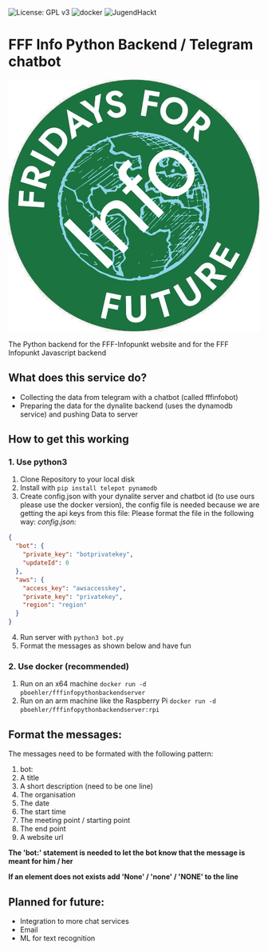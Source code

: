  ![License: GPL v3](https://img.shields.io/badge/License-GPLv3-blue.svg) ![docker](https://img.shields.io/badge/Docker-We%20use%20Docker-blue) ![JugendHackt](https://jhbadge.com/?year=2019&evt=ffm)

# FFF Info Python Backend / Telegram chatbot
![logo](logo.png)

The Python backend for the FFF-Infopunkt website and for the FFF Infopunkt Javascript backend

## What does this service do?
* Collecting the data from telegram with a chatbot (called fffinfobot)
* Preparing the data for the dynalite backend (uses the dynamodb service) and pushing Data to server

## How to get this working
### 1. Use python3
1. Clone Repository to your local disk
2. Install with `pip install telepot pynamodb`
3. Create config.json with your dynalite server and chatbot id (to use ours please use the docker version), the config
file is needed because we are getting the api keys from this file:
Please format the file in the following way:
*config.json:*
``` json
{
  "bot": {
    "private_key": "botprivatekey",
    "updateId": 0
  },
  "aws": {
    "access_key": "awsaccesskey",
    "private_key": "privatekey",
    "region": "region"
  }
}
```
4. Run server with `python3 bot.py`
5. Format the messages as shown below and have fun

### 2. Use docker (recommended)
1. Run on an x64 machine `docker run -d pboehler/fffinfopythonbackendserver`
2. Run on an arm machine like the Raspberry Pi `docker run -d pboehler/fffinfopythonbackendserver:rpi`

## Format the messages:
The messages need to be formated with the following pattern:
1. bot:
2. A title
3. A short description (need to be one line)
4. The organisation
5. The date
6. The start time
7. The meeting point / starting point
8. The end point
9. A website url

**The 'bot:' statement is needed to let the bot know that the message is meant for him / her**

**If an element does not exists add 'None' / 'none' / 'NONE' to the line**

## Planned for future:
* Integration to more chat services
* Email
* ML for text recognition
